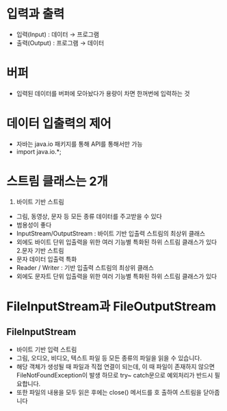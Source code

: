 # 입력과 출력
- 입력(Input) : 데이터 → 프로그램
- 출력(Output) :  프로그램 → 데이터

# 버퍼
- 입력된 데이터를 버퍼에 모아놨다가 용량이 차면 한꺼번에 입력하는 것

# 데이터 입출력의 제어
- 자바는 java.io 패키지를 통해 API를 통해서만 가능
- import java.io.*;

# 스트림 클래스는 2개
1. 바이트 기반 스트림
 - 그림, 동영상, 문자 등 모든 종류 데이터를 주고받을 수 있다
 - 범용성이 좋다
 - InputStream/OutputStream : 바이트 기반 입출력 스트림의 최상위 클래스
 - 외에도 바이트 단위 입출력을 위한 여러 기능별 특화된 하위 스트림 클래스가 있다
2.문자 기반 스트림
 - 문자 데이터 입출력 특화
 - Reader / Writer : 기반 입출력 스트림의 최상위 클래스
 - 외에도 문자트 단위 입출력을 위한 여러 기능별 특화된 하위 스트림 클래스가 있다


# FileInputStream과 FileOutputStream
## FileInputStream
- 바이트 기반 입력 스트림
- 그림, 오디오, 비디오, 텍스트 파일 등 모든 종류의 파일을 읽을 수 있습니다.
- 해당 객체가 생성될 때 파일과 직접 연결이 되는데, 이 때
  파일이 존재하지 않으면 FileNotFoundException이 발생
  하므로 try~ catch문으로 예외처리가 반드시 필요합니다.
- 또한 파일의 내용을 모두 읽은 후에는 close() 메서드를 호
  출하여 스트림을 닫아줍니다